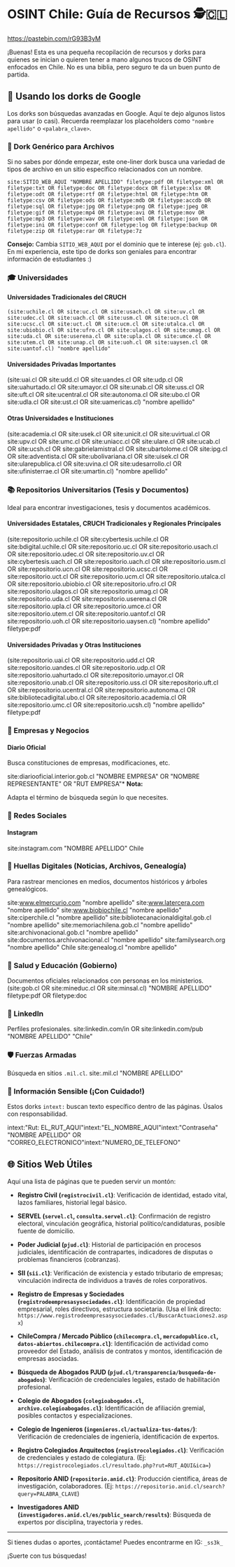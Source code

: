 # OSINT Chile: Guía de Recursos 🕵️🇨🇱

https://pastebin.com/rG93B3yM

¡Buenas! Esta es una pequeña recopilación de recursos y dorks para quienes se inician o quieren tener a mano algunos trucos de OSINT enfocados en Chile. No es una biblia, pero seguro te da un buen punto de partida.

## 🎯 Usando los dorks de Google

Los dorks son búsquedas avanzadas en Google. Aquí te dejo algunos listos para usar (o casi). Recuerda reemplazar los placeholders como `"nombre apellido"` o `<palabra_clave>`.

### 📄 Dork Genérico para Archivos

Si no sabes por dónde empezar, este one-liner dork busca una variedad de tipos de archivo en un sitio específico relacionados con un nombre.

`site:SITIO_WEB_AQUI "NOMBRE APELLIDO" filetype:pdf OR filetype:xml OR filetype:txt OR filetype:doc OR filetype:docx OR filetype:xlsx OR filetype:odt OR filetype:rtf OR filetype:html OR filetype:htm OR filetype:csv OR filetype:ods OR filetype:mdb OR filetype:accdb OR filetype:sql OR filetype:jpg OR filetype:png OR filetype:jpeg OR filetype:gif OR filetype:mp4 OR filetype:avi OR filetype:mov OR filetype:mp3 OR filetype:wav OR filetype:eml OR filetype:json OR filetype:ini OR filetype:conf OR filetype:log OR filetype:backup OR filetype:zip OR filetype:rar OR filetype:7z` 

**Consejo:** 
Cambia `SITIO_WEB_AQUI` por el dominio que te interese (ej: `gob.cl`). En mi experiencia, este tipo de dorks son geniales para encontrar información de estudiantes :)

### 🎓 Universidades

#### Universidades Tradicionales del CRUCH
`(site:uchile.cl OR site:uc.cl OR site:usach.cl OR site:uv.cl OR site:udec.cl OR site:uach.cl OR site:usm.cl OR site:ucn.cl OR site:ucsc.cl OR site:uct.cl OR site:ucm.cl OR site:utalca.cl OR site:ubiobio.cl OR site:ufro.cl OR site:ulagos.cl OR site:umag.cl OR site:uda.cl OR site:userena.cl OR site:upla.cl OR site:umce.cl OR site:utem.cl OR site:unap.cl OR site:uoh.cl OR site:uaysen.cl OR site:uantof.cl) "nombre apellido"`

#### Universidades Privadas Importantes
(site:uai.cl OR site:udd.cl OR site:uandes.cl OR site:udp.cl OR site:uahurtado.cl OR site:umayor.cl OR site:unab.cl OR site:uss.cl OR site:uft.cl OR site:ucentral.cl OR site:autonoma.cl OR site:ubo.cl OR site:udla.cl OR site:ust.cl OR site:uamericas.cl) "nombre apellido"

#### Otras Universidades e Instituciones
(site:academia.cl OR site:usek.cl OR site:unicit.cl OR site:uvirtual.cl OR site:upv.cl OR site:umc.cl OR site:uniacc.cl OR site:ulare.cl OR site:ucab.cl OR site:ucsh.cl OR site:gabrielamistral.cl OR site:ubartolome.cl OR site:ipg.cl OR site:adventista.cl OR site:ubolivariana.cl OR site:uisek.cl OR site:ularepublica.cl OR site:uvina.cl OR site:udesarrollo.cl OR site:ufinisterrae.cl OR site:umartin.cl) "nombre apellido"

### 📚 Repositorios Universitarios (Tesis y Documentos)

Ideal para encontrar investigaciones, tesis y documentos académicos.

#### Universidades Estatales, CRUCH Tradicionales y Regionales Principales
(site:repositorio.uchile.cl OR site:cybertesis.uchile.cl OR site:bdigital.uchile.cl OR site:repositorio.uc.cl OR site:repositorio.usach.cl OR site:repositorio.udec.cl OR site:repositorio.uv.cl OR site:cybertesis.uach.cl OR site:repositorio.uach.cl OR site:repositorio.usm.cl OR site:repositorio.ucn.cl OR site:repositorio.ucsc.cl OR site:repositorio.uct.cl OR site:repositorio.ucm.cl OR site:repositorio.utalca.cl OR site:repositorio.ubiobio.cl OR site:repositorio.ufro.cl OR site:repositorio.ulagos.cl OR site:repositorio.umag.cl OR site:repositorio.uda.cl OR site:repositorio.userena.cl OR site:repositorio.upla.cl OR site:repositorio.umce.cl OR site:repositorio.utem.cl OR site:repositorio.uantof.cl OR site:repositorio.uoh.cl OR site:repositorio.uaysen.cl) "nombre apellido" filetype:pdf

#### Universidades Privadas y Otras Instituciones
(site:repositorio.uai.cl OR site:repositorio.udd.cl OR site:repositorio.uandes.cl OR site:repositorio.udp.cl OR site:repositorio.uahurtado.cl OR site:repositorio.umayor.cl OR site:repositorio.unab.cl OR site:repositorio.uss.cl OR site:repositorio.uft.cl OR site:repositorio.ucentral.cl OR site:repositorio.autonoma.cl OR site:bibliotecadigital.ubo.cl OR site:repositorio.academia.cl OR site:repositorio.umc.cl OR site:repositorio.ucsh.cl) "nombre apellido" filetype:pdf

### 🏢 Empresas y Negocios

#### Diario Oficial
Busca constituciones de empresas, modificaciones, etc.

site:diariooficial.interior.gob.cl "NOMBRE EMPRESA" OR "NOMBRE REPRESENTANTE" OR "RUT EMPRESA"* **Nota:** 

Adapta el término de búsqueda según lo que necesites.

### 📸 Redes Sociales

#### Instagram
site:instagram.com "NOMBRE APELLIDO" Chile
### 👣 Huellas Digitales (Noticias, Archivos, Genealogía)

Para rastrear menciones en medios, documentos históricos y árboles genealógicos.

site:www.elmercurio.com "nombre apellido"
site:www.latercera.com "nombre apellido"
site:www.biobiochile.cl "nombre apellido"
site:ciperchile.cl "nombre apellido"
site:bibliotecanacionaldigital.gob.cl "nombre apellido"
site:memoriachilena.gob.cl "nombre apellido"
site:archivonacional.gob.cl "nombre apellido"
site:documentos.archivonacional.cl "nombre apellido"
site:familysearch.org "nombre apellido" Chile
site:genealog.cl "nombre apellido"

### 🏥 Salud y Educación (Gobierno)

Documentos oficiales relacionados con personas en los ministerios.
(site:gob.cl OR site:mineduc.cl OR site:minsal.cl) "NOMBRE APELLIDO" filetype:pdf OR filetype:doc
### 💼 LinkedIn

Perfiles profesionales.
site:linkedin.com/in OR site:linkedin.com/pub "NOMBRE APELLIDO" "Chile"
### 🛡️ Fuerzas Armadas

Búsqueda en sitios `.mil.cl`.
site:.mil.cl "NOMBRE APELLIDO"
### 🤫 Información Sensible (¡Con Cuidado!)

Estos dorks `intext:` buscan texto específico dentro de las páginas. Úsalos con responsabilidad.

intext:"Rut: EL_RUT_AQUI"intext:"EL_NOMBRE_AQUI"intext:"Contraseña" "NOMBRE APELLIDO" OR "CORREO_ELECTRONICO"intext:"NUMERO_DE_TELEFONO"
## 🌐 Sitios Web Útiles

Aquí una lista de páginas que te pueden servir un montón:

* **Registro Civil (`registrocivil.cl`)**: Verificación de identidad, estado vital, lazos familiares, historial legal básico.

* **SERVEL (`servel.cl`, `consulta.servel.cl`)**: Confirmación de registro electoral, vinculación geográfica, historial político/candidaturas, posible fuente de domicilio.
  
* **Poder Judicial (`pjud.cl`)**: Historial de participación en procesos judiciales, identificación de contrapartes, indicadores de disputas o problemas financieros (cobranzas).
  
* **SII (`sii.cl`)**: Verificación de existencia y estado tributario de empresas; vinculación indirecta de individuos a través de roles corporativos.
  
* **Registro de Empresas y Sociedades (`registrodeempresasysociedades.cl`)**: Identificación de propiedad empresarial, roles directivos, estructura societaria. (Usa el link directo: `https://www.registrodeempresasysociedades.cl/BuscarActuaciones2.aspx`)
  
* **ChileCompra / Mercado Público (`chilecompra.cl`, `mercadopublico.cl`, `datos-abiertos.chilecompra.cl`)**: Identificación de actividad como proveedor del Estado, análisis de contratos y montos, identificación de empresas asociadas.
  
* **Búsqueda de Abogados PJUD (`pjud.cl/transparencia/busqueda-de-abogados`)**: Verificación de credenciales legales, estado de habilitación profesional.
  
* **Colegio de Abogados (`colegioabogados.cl`, `archivo.colegioabogados.cl`)**: Identificación de afiliación gremial, posibles contactos y especializaciones.
  
* **Colegio de Ingenieros (`ingenieros.cl/actualiza-tus-datos/`)**: Verificación de credenciales de ingeniería, identificación de expertos.
  
* **Registro Colegiados Arquitectos (`registrocolegiados.cl`)**: Verificación de credenciales y estado de colegiatura. (Ej: `https://registrocolegiados.cl/resultado.php?rut=RUT_AQUI&ica=`)
  
* **Repositorio ANID (`repositorio.anid.cl`)**: Producción científica, áreas de investigación, colaboradores. (Ej: `https://repositorio.anid.cl/search?query=PALABRA_CLAVE`)
  
* **Investigadores ANID (`investigadores.anid.cl/es/public_search/results`)**: Búsqueda de expertos por disciplina, trayectoria y redes.

---

Si tienes dudas o aportes, ¡contáctame! Puedes encontrarme en IG: `_ss3k_`

¡Suerte con tus búsquedas!
